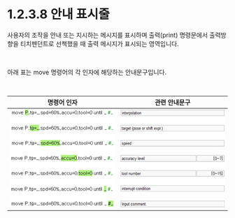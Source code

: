﻿# 1.2.3.8 안내 표시줄

사용자의 조작을 안내 또는 지시하는 메시지를 표시하며 출력(print) 명령문에서 출력방향을 티치펜던트로 선책했을 때 출력 메시지가 표시되는 영역입니다.

<br>

아래 표는 move 명령어의 각 인자에 해당하는 안내문구입니다.

<br>

|명령어 인자|관련 안내문구|
|--|--|
|![](../../../_assets/tp630/pane-prog-mov-argument.png)|![](../../../_assets/tp630/TP-main-guide.png)|